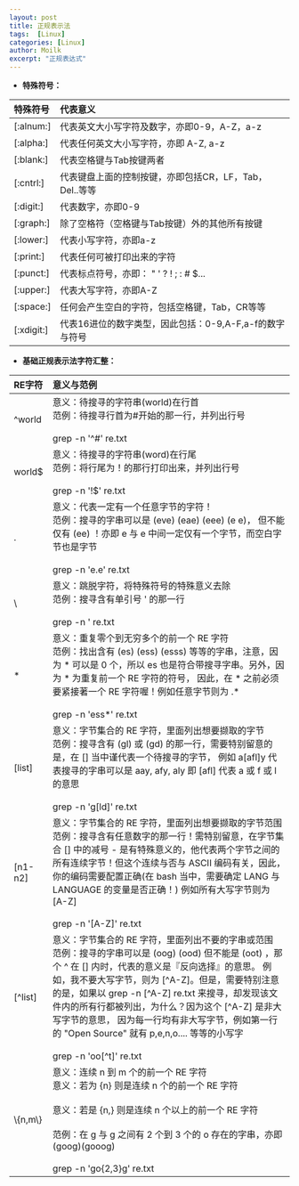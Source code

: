 ```yaml
---
layout: post
title: 正规表示法
tags:  [Linux]
categories: [Linux]
author: Moilk
excerpt: "正规表达式"
---
```


* **特殊符号：**

| 特殊符号 |	代表意义	|  
| :-----	    |	:---------	|  
| [:alnum:] | 代表英文大小写字符及数字，亦即0-9，A-Z，a-z |  
| [:alpha:]  | 代表任何英文大小写字符，亦即 A-Z, a-z |  
| [:blank:]  | 代表空格键与Tab按键两者 |  
| [:cntrl:]   | 代表键盘上面的控制按键，亦即包括CR，LF，Tab，Del..等等 |  
| [:digit:]   | 代表数字，亦即0-9 |  
| [:graph:] | 除了空格符（空格键与Tab按键）外的其他所有按键 |  
| [:lower:]  | 代表小写字符，亦即a-z |  
| [:print:]   | 代表任何可被打印出来的字符 |  
| [:punct:] | 代表标点符号，亦即： " ' ? ! ; : # $... |  
| [:upper:] | 代表大写字符，亦即A-Z |  
| [:space:] | 任何会产生空白的字符，包括空格键，Tab，CR等等 |  
| [:xdigit:] | 代表16进位的数字类型，因此包括：0-9,A-F,a-f的数字与符号 |  

* **基础正规表示法字符汇整：**

| RE字符  |	意义与范例	|  
|   :-----  |	:--------	|  
| ^world | 意义：待搜寻的字符串(world)在行首<br>范例：待搜寻行首为#开始的那一行，并列出行号</br> <br>grep -n '^#' re.txt</br> |  
| world$ | 意义：待搜寻的字符串(word)在行尾<br>范例：将行尾为！的那行打印出来，并列出行号</br> <br>grep -n '!$' re.txt </br> |  
| . 	 | 意义：代表一定有一个任意字节的字符！<br>范例：搜寻的字串可以是 (eve) (eae) (eee) (e e)， 但不能仅有 (ee) ！亦即 e 与 e 中间一定仅有一个字节，而空白字节也是字节</br> <br>grep -n 'e.e' re.txt</br> |  
| \ | 意义：跳脱字符，将特殊符号的特殊意义去除 <br>范例：搜寻含有单引号 ' 的那一行</br><br>grep -n \' re.txt</br> |  
| * | 意义：重复零个到无穷多个的前一个 RE 字符<br>范例：找出含有 (es) (ess) (esss) 等等的字串，注意，因为 * 可以是 0 个，所以 es 也是符合带搜寻字串。另外，因为 * 为重复前一个 RE 字符的符号， 因此，在 * 之前必须要紧接著一个 RE 字符喔！例如任意字节则为 .* </br><br>grep -n 'ess*' re.txt</br> |  
| [list] | 意义：字节集合的 RE 字符，里面列出想要撷取的字节<br>范例：搜寻含有 (gl) 或 (gd) 的那一行，需要特别留意的是，在 [] 当中谨代表一个待搜寻的字节， 例如 a[afl]y 代表搜寻的字串可以是 aay, afy, aly 即 [afl] 代表 a 或 f 或 l 的意思</br><br>grep -n 'g[ld]' re.txt</br> |  
| [n1-n2] | 意义：字节集合的 RE 字符，里面列出想要撷取的字节范围<br>范例：搜寻含有任意数字的那一行！需特别留意，在字节集合 [] 中的减号 - 是有特殊意义的，他代表两个字节之间的所有连续字节！但这个连续与否与 ASCII 编码有关，因此，你的编码需要配置正确(在 bash 当中，需要确定 LANG 与 LANGUAGE 的变量是否正确！) 例如所有大写字节则为 [A-Z]</br><br>grep -n '[A-Z]' re.txt</br> |  
| [^list] | 意义：字节集合的 RE 字符，里面列出不要的字串或范围<br>范例：搜寻的字串可以是 (oog) (ood) 但不能是 (oot) ，那个 ^ 在 [] 内时，代表的意义是『反向选择』的意思。 例如，我不要大写字节，则为 [^A-Z]。但是，需要特别注意的是，如果以 grep -n [^A-Z] re.txt 来搜寻，却发现该文件内的所有行都被列出，为什么？因为这个 [^A-Z] 是非大写字节的意思， 因为每一行均有非大写字节，例如第一行的 "Open Source" 就有 p,e,n,o.... 等等的小写字</br><br>grep -n 'oo[^t]' re.txt</br> |  
| \\{n,m\\} | 意义：连续 n 到 m 个的前一个 RE 字符<br>意义：若为 \{n\} 则是连续 n 个的前一个 RE 字符</br><br>意义：若是 \{n,\} 则是连续 n 个以上的前一个 RE 字符</br> <br>范例：在 g 与 g 之间有 2 个到 3 个的 o 存在的字串，亦即 (goog)(gooog)</br><br>grep -n 'go\{2,3\}g' re.txt</br>|  
